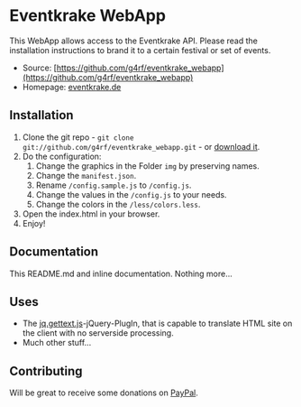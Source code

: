 # Eventkrake WebApp

This WebApp allows access to the Eventkrake API. Please read the installation
instructions to brand it to a certain festival or set of events.

* Source: [https://github.com/g4rf/eventkrake_webapp](https://github.com/g4rf/eventkrake_webapp)
* Homepage: [eventkrake.de](https://eventkrake.de)


## Installation

1. Clone the git repo - `git clone git://github.com/g4rf/eventkrake_webapp.git` -
or [download it](https://github.com/g4rf/eventkrake_webapp/zipball/master).
1. Do the configuration:
   1. Change the graphics in the Folder `img` by preserving names.
   1. Change the `manifest.json`.
   1. Rename `/config.sample.js` to `/config.js`.
   1. Change the values in the `/config.js` to your needs.
   1. Change the colors in the `/less/colors.less`.
1. Open the index.html in your browser.
1. Enjoy!


## Documentation

This README.md and inline documentation. Nothing more...

## Uses

* The [jq.gettext.js](https://github.com/g4rf/jq.gettext.js)-jQuery-PlugIn, that
is capable to translate HTML site on the client with no serverside processing.
* Much other stuff...

## Contributing

Will be great to receive some donations on [PayPal](https://www.paypal.com/cgi-bin/webscr?cmd=_donations&business=jankossick%40online%2ede&lc=DE&item_name=Eventkrake&no_note=0&currency_code=EUR).
